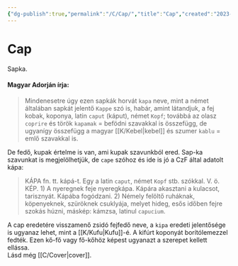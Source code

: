 ```yaml
---
{"dg-publish":true,"permalink":"/C/Cap/","title":"Cap","created":"2023-11-05T02:53","updated":"2024-10-25T16:13"}
---
```



# Cap

Sapka.

#### Magyar Adorján írja:

> Mindenesetre úgy ezen sapkák horvát `kapa` neve, mint a német általában sapkát jelentő `Kappe` szó is, habár, amint látandjuk, a fej kobak, koponya, latin `caput` (káput), német `Kopf`; továbbá az olasz `coprire` és török `kapamak` = befödni szavakkal is összefügg, de ugyanígy összefügg a magyar [[K/Kebel\|kebel]] és szumer `kablu` = emlő szavakkal is.  

De fedő, kupak értelme is van, ami kupak szavunkból ered. Sap-ka szavunkat is megjelölhetjük, de `cape` szóhoz és ide is jó a CzF által adatolt kápa:  
> KÁPA fn. tt. kápá-t. Egy a latin `caput`, német `Kopf` stb. szókkal. V. ö. KÉP. 1) A nyeregnek feje nyeregkápa. Kápára akasztani a kulacsot, tarisznyát. Kápába fogódzani. 2) Némely felöltő ruháknak, köpenyeknek, szüröknek csuklyája, melyet hideg, esős időben fejre szokás húzni, máskép: kámzsa, latinul `capucium`.  

A cap eredetére visszamenő zsidó fejfedő neve, a `kipa` eredeti jelentősége is ugyanaz lehet, mint a [[K/Kufu\|Kufu]]-é. A kifúrt koponyát borítólemezzel fedték. Ezen kő-fő vagy fő-kőhöz képest ugyanazt a szerepet kellett ellássa.  
Lásd még [[C/Cover\|cover]].  